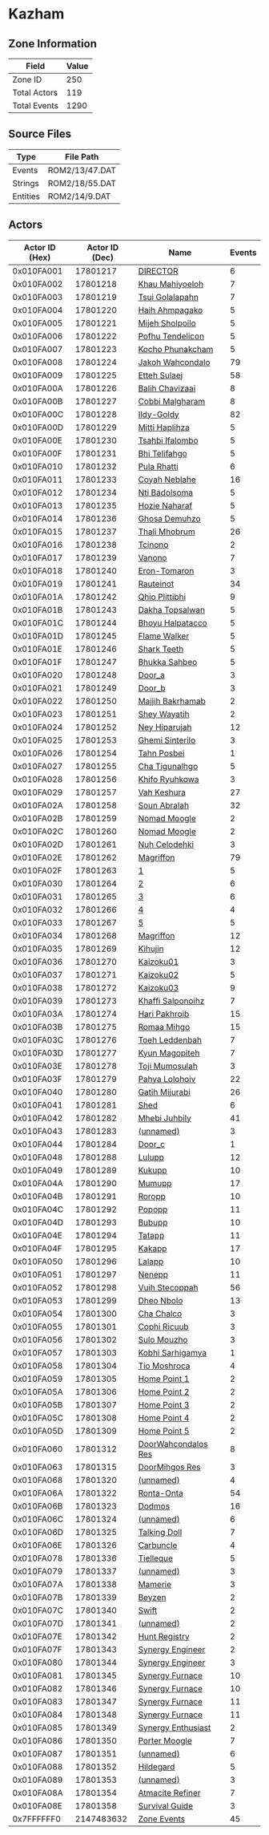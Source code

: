 # Kazham

## Zone Information

| Field        |   Value |
|--------------|---------|
| Zone ID      |     250 |
| Total Actors |     119 |
| Total Events |    1290 |

## Source Files

| Type     | File Path      |
|----------|----------------|
| Events   | ROM2/13/47.DAT |
| Strings  | ROM2/18/55.DAT |
| Entities | ROM2/14/9.DAT  |

## Actors

| Actor ID (Hex)   |   Actor ID (Dec) | Name                                                           |   Events |
|------------------|------------------|----------------------------------------------------------------|----------|
| 0x010FA001       |         17801217 | [DIRECTOR](./17801217%20-%20DIRECTOR/)                         |        6 |
| 0x010FA002       |         17801218 | [Khau Mahiyoeloh](./17801218%20-%20Khau%20Mahiyoeloh/)         |        7 |
| 0x010FA003       |         17801219 | [Tsui Golalapahn](./17801219%20-%20Tsui%20Golalapahn/)         |        7 |
| 0x010FA004       |         17801220 | [Haih Ahmpagako](./17801220%20-%20Haih%20Ahmpagako/)           |        5 |
| 0x010FA005       |         17801221 | [Mijeh Sholpoilo](./17801221%20-%20Mijeh%20Sholpoilo/)         |        5 |
| 0x010FA006       |         17801222 | [Pofhu Tendelicon](./17801222%20-%20Pofhu%20Tendelicon/)       |        5 |
| 0x010FA007       |         17801223 | [Kocho Phunakcham](./17801223%20-%20Kocho%20Phunakcham/)       |        5 |
| 0x010FA008       |         17801224 | [Jakoh Wahcondalo](./17801224%20-%20Jakoh%20Wahcondalo/)       |       79 |
| 0x010FA009       |         17801225 | [Etteh Sulaej](./17801225%20-%20Etteh%20Sulaej/)               |       58 |
| 0x010FA00A       |         17801226 | [Balih Chavizaai](./17801226%20-%20Balih%20Chavizaai/)         |        8 |
| 0x010FA00B       |         17801227 | [Cobbi Malgharam](./17801227%20-%20Cobbi%20Malgharam/)         |        8 |
| 0x010FA00C       |         17801228 | [Ildy-Goldy](./17801228%20-%20Ildy-Goldy/)                     |       82 |
| 0x010FA00D       |         17801229 | [Mitti Haplihza](./17801229%20-%20Mitti%20Haplihza/)           |        5 |
| 0x010FA00E       |         17801230 | [Tsahbi Ifalombo](./17801230%20-%20Tsahbi%20Ifalombo/)         |        5 |
| 0x010FA00F       |         17801231 | [Bhi Telifahgo](./17801231%20-%20Bhi%20Telifahgo/)             |        5 |
| 0x010FA010       |         17801232 | [Pula Rhatti](./17801232%20-%20Pula%20Rhatti/)                 |        6 |
| 0x010FA011       |         17801233 | [Coyah Neblahe](./17801233%20-%20Coyah%20Neblahe/)             |       16 |
| 0x010FA012       |         17801234 | [Nti Badolsoma](./17801234%20-%20Nti%20Badolsoma/)             |        5 |
| 0x010FA013       |         17801235 | [Hozie Naharaf](./17801235%20-%20Hozie%20Naharaf/)             |        5 |
| 0x010FA014       |         17801236 | [Ghosa Demuhzo](./17801236%20-%20Ghosa%20Demuhzo/)             |        5 |
| 0x010FA015       |         17801237 | [Thali Mhobrum](./17801237%20-%20Thali%20Mhobrum/)             |       26 |
| 0x010FA016       |         17801238 | [Tcinono](./17801238%20-%20Tcinono/)                           |        2 |
| 0x010FA017       |         17801239 | [Vanono](./17801239%20-%20Vanono/)                             |        7 |
| 0x010FA018       |         17801240 | [Eron-Tomaron](./17801240%20-%20Eron-Tomaron/)                 |        3 |
| 0x010FA019       |         17801241 | [Rauteinot](./17801241%20-%20Rauteinot/)                       |       34 |
| 0x010FA01A       |         17801242 | [Qhio Plittibhi](./17801242%20-%20Qhio%20Plittibhi/)           |        9 |
| 0x010FA01B       |         17801243 | [Dakha Topsalwan](./17801243%20-%20Dakha%20Topsalwan/)         |        5 |
| 0x010FA01C       |         17801244 | [Bhoyu Halpatacco](./17801244%20-%20Bhoyu%20Halpatacco/)       |        5 |
| 0x010FA01D       |         17801245 | [Flame Walker](./17801245%20-%20Flame%20Walker/)               |        5 |
| 0x010FA01E       |         17801246 | [Shark Teeth](./17801246%20-%20Shark%20Teeth/)                 |        5 |
| 0x010FA01F       |         17801247 | [Bhukka Sahbeo](./17801247%20-%20Bhukka%20Sahbeo/)             |        5 |
| 0x010FA020       |         17801248 | [Door_a](./17801248%20-%20Door_a/)                             |        3 |
| 0x010FA021       |         17801249 | [Door_b](./17801249%20-%20Door_b/)                             |        3 |
| 0x010FA022       |         17801250 | [Majjih Bakrhamab](./17801250%20-%20Majjih%20Bakrhamab/)       |        2 |
| 0x010FA023       |         17801251 | [Shey Wayatih](./17801251%20-%20Shey%20Wayatih/)               |        2 |
| 0x010FA024       |         17801252 | [Ney Hiparujah](./17801252%20-%20Ney%20Hiparujah/)             |       12 |
| 0x010FA025       |         17801253 | [Ghemi Sinterilo](./17801253%20-%20Ghemi%20Sinterilo/)         |        3 |
| 0x010FA026       |         17801254 | [Tahn Posbei](./17801254%20-%20Tahn%20Posbei/)                 |        1 |
| 0x010FA027       |         17801255 | [Cha Tigunalhgo](./17801255%20-%20Cha%20Tigunalhgo/)           |        5 |
| 0x010FA028       |         17801256 | [Khifo Ryuhkowa](./17801256%20-%20Khifo%20Ryuhkowa/)           |        3 |
| 0x010FA029       |         17801257 | [Vah Keshura](./17801257%20-%20Vah%20Keshura/)                 |       27 |
| 0x010FA02A       |         17801258 | [Soun Abralah](./17801258%20-%20Soun%20Abralah/)               |       32 |
| 0x010FA02B       |         17801259 | [Nomad Moogle](./17801259%20-%20Nomad%20Moogle/)               |        2 |
| 0x010FA02C       |         17801260 | [Nomad Moogle](./17801260%20-%20Nomad%20Moogle/)               |        2 |
| 0x010FA02D       |         17801261 | [Nuh Celodehki](./17801261%20-%20Nuh%20Celodehki/)             |        3 |
| 0x010FA02E       |         17801262 | [Magriffon](./17801262%20-%20Magriffon/)                       |       79 |
| 0x010FA02F       |         17801263 | [1](./17801263%20-%201/)                                       |        5 |
| 0x010FA030       |         17801264 | [2](./17801264%20-%202/)                                       |        6 |
| 0x010FA031       |         17801265 | [3](./17801265%20-%203/)                                       |        6 |
| 0x010FA032       |         17801266 | [4](./17801266%20-%204/)                                       |        4 |
| 0x010FA033       |         17801267 | [5](./17801267%20-%205/)                                       |        5 |
| 0x010FA034       |         17801268 | [Magriffon](./17801268%20-%20Magriffon/)                       |       12 |
| 0x010FA035       |         17801269 | [Kihujin](./17801269%20-%20Kihujin/)                           |       12 |
| 0x010FA036       |         17801270 | [Kaizoku01](./17801270%20-%20Kaizoku01/)                       |        3 |
| 0x010FA037       |         17801271 | [Kaizoku02](./17801271%20-%20Kaizoku02/)                       |        5 |
| 0x010FA038       |         17801272 | [Kaizoku03](./17801272%20-%20Kaizoku03/)                       |        9 |
| 0x010FA039       |         17801273 | [Khaffi Salponoihz](./17801273%20-%20Khaffi%20Salponoihz/)     |        7 |
| 0x010FA03A       |         17801274 | [Hari Pakhroib](./17801274%20-%20Hari%20Pakhroib/)             |       15 |
| 0x010FA03B       |         17801275 | [Romaa Mihgo](./17801275%20-%20Romaa%20Mihgo/)                 |       15 |
| 0x010FA03C       |         17801276 | [Toeh Leddenbah](./17801276%20-%20Toeh%20Leddenbah/)           |        7 |
| 0x010FA03D       |         17801277 | [Kyun Magopiteh](./17801277%20-%20Kyun%20Magopiteh/)           |        7 |
| 0x010FA03E       |         17801278 | [Toji Mumosulah](./17801278%20-%20Toji%20Mumosulah/)           |        3 |
| 0x010FA03F       |         17801279 | [Pahya Lolohoiv](./17801279%20-%20Pahya%20Lolohoiv/)           |       22 |
| 0x010FA040       |         17801280 | [Gatih Mijurabi](./17801280%20-%20Gatih%20Mijurabi/)           |       26 |
| 0x010FA041       |         17801281 | [Shed](./17801281%20-%20Shed/)                                 |        6 |
| 0x010FA042       |         17801282 | [Mhebi Juhbily](./17801282%20-%20Mhebi%20Juhbily/)             |       41 |
| 0x010FA043       |         17801283 | [(unnamed)](./17801283/)                                       |        3 |
| 0x010FA044       |         17801284 | [Door_c](./17801284%20-%20Door_c/)                             |        1 |
| 0x010FA048       |         17801288 | [Lulupp](./17801288%20-%20Lulupp/)                             |       12 |
| 0x010FA049       |         17801289 | [Kukupp](./17801289%20-%20Kukupp/)                             |       10 |
| 0x010FA04A       |         17801290 | [Mumupp](./17801290%20-%20Mumupp/)                             |       17 |
| 0x010FA04B       |         17801291 | [Roropp](./17801291%20-%20Roropp/)                             |       10 |
| 0x010FA04C       |         17801292 | [Popopp](./17801292%20-%20Popopp/)                             |       11 |
| 0x010FA04D       |         17801293 | [Bubupp](./17801293%20-%20Bubupp/)                             |       10 |
| 0x010FA04E       |         17801294 | [Tatapp](./17801294%20-%20Tatapp/)                             |       11 |
| 0x010FA04F       |         17801295 | [Kakapp](./17801295%20-%20Kakapp/)                             |       17 |
| 0x010FA050       |         17801296 | [Lalapp](./17801296%20-%20Lalapp/)                             |       10 |
| 0x010FA051       |         17801297 | [Nenepp](./17801297%20-%20Nenepp/)                             |       11 |
| 0x010FA052       |         17801298 | [Vuih Stecoppah](./17801298%20-%20Vuih%20Stecoppah/)           |       56 |
| 0x010FA053       |         17801299 | [Dheo Nbolo](./17801299%20-%20Dheo%20Nbolo/)                   |       13 |
| 0x010FA054       |         17801300 | [Cha Chalco](./17801300%20-%20Cha%20Chalco/)                   |        3 |
| 0x010FA055       |         17801301 | [Cophi Ricuub](./17801301%20-%20Cophi%20Ricuub/)               |        3 |
| 0x010FA056       |         17801302 | [Sulo Mouzho](./17801302%20-%20Sulo%20Mouzho/)                 |        3 |
| 0x010FA057       |         17801303 | [Kobhi Sarhigamya](./17801303%20-%20Kobhi%20Sarhigamya/)       |        1 |
| 0x010FA058       |         17801304 | [Tio Moshroca](./17801304%20-%20Tio%20Moshroca/)               |        4 |
| 0x010FA059       |         17801305 | [Home Point 1](./17801305%20-%20Home%20Point%201/)             |        2 |
| 0x010FA05A       |         17801306 | [Home Point 2](./17801306%20-%20Home%20Point%202/)             |        2 |
| 0x010FA05B       |         17801307 | [Home Point 3](./17801307%20-%20Home%20Point%203/)             |        2 |
| 0x010FA05C       |         17801308 | [Home Point 4](./17801308%20-%20Home%20Point%204/)             |        2 |
| 0x010FA05D       |         17801309 | [Home Point 5](./17801309%20-%20Home%20Point%205/)             |        2 |
| 0x010FA060       |         17801312 | [DoorWahcondalos Res](./17801312%20-%20DoorWahcondalos%20Res/) |        8 |
| 0x010FA063       |         17801315 | [DoorMihgos Res](./17801315%20-%20DoorMihgos%20Res/)           |        3 |
| 0x010FA068       |         17801320 | [(unnamed)](./17801320/)                                       |        4 |
| 0x010FA06A       |         17801322 | [Ronta-Onta](./17801322%20-%20Ronta-Onta/)                     |       54 |
| 0x010FA06B       |         17801323 | [Dodmos](./17801323%20-%20Dodmos/)                             |       16 |
| 0x010FA06C       |         17801324 | [(unnamed)](./17801324/)                                       |        6 |
| 0x010FA06D       |         17801325 | [Talking Doll](./17801325%20-%20Talking%20Doll/)               |        7 |
| 0x010FA06E       |         17801326 | [Carbuncle](./17801326%20-%20Carbuncle/)                       |        4 |
| 0x010FA078       |         17801336 | [Tielleque](./17801336%20-%20Tielleque/)                       |        5 |
| 0x010FA079       |         17801337 | [(unnamed)](./17801337/)                                       |        3 |
| 0x010FA07A       |         17801338 | [Mamerie](./17801338%20-%20Mamerie/)                           |        3 |
| 0x010FA07B       |         17801339 | [Beyzen](./17801339%20-%20Beyzen/)                             |        2 |
| 0x010FA07C       |         17801340 | [Swift](./17801340%20-%20Swift/)                               |        2 |
| 0x010FA07D       |         17801341 | [(unnamed)](./17801341/)                                       |        2 |
| 0x010FA07E       |         17801342 | [Hunt Registry](./17801342%20-%20Hunt%20Registry/)             |        2 |
| 0x010FA07F       |         17801343 | [Synergy Engineer](./17801343%20-%20Synergy%20Engineer/)       |        2 |
| 0x010FA080       |         17801344 | [Synergy Engineer](./17801344%20-%20Synergy%20Engineer/)       |        3 |
| 0x010FA081       |         17801345 | [Synergy Furnace](./17801345%20-%20Synergy%20Furnace/)         |       10 |
| 0x010FA082       |         17801346 | [Synergy Furnace](./17801346%20-%20Synergy%20Furnace/)         |       10 |
| 0x010FA083       |         17801347 | [Synergy Furnace](./17801347%20-%20Synergy%20Furnace/)         |       11 |
| 0x010FA084       |         17801348 | [Synergy Furnace](./17801348%20-%20Synergy%20Furnace/)         |       11 |
| 0x010FA085       |         17801349 | [Synergy Enthusiast](./17801349%20-%20Synergy%20Enthusiast/)   |        2 |
| 0x010FA086       |         17801350 | [Porter Moogle](./17801350%20-%20Porter%20Moogle/)             |        7 |
| 0x010FA087       |         17801351 | [(unnamed)](./17801351/)                                       |        6 |
| 0x010FA088       |         17801352 | [Hildegard](./17801352%20-%20Hildegard/)                       |        5 |
| 0x010FA089       |         17801353 | [(unnamed)](./17801353/)                                       |        3 |
| 0x010FA08A       |         17801354 | [Atmacite Refiner](./17801354%20-%20Atmacite%20Refiner/)       |        7 |
| 0x010FA08E       |         17801358 | [Survival Guide](./17801358%20-%20Survival%20Guide/)           |        3 |
| 0x7FFFFFF0       |       2147483632 | [Zone Events](./Zone%20Events/)                                |       45 |